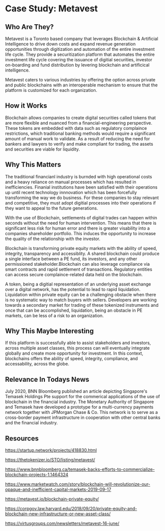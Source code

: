 
# Case Study: Metavest

## Who Are They?

Metavest is a Toronto based company that leverages Blockchain & Artificial Intelligence to drive down costs and expand revenue generation opportunities through digitization and automation of the entire investment life cycle. They provide a securitization platform that automates the entire investment life cycle covering the issuance of digitial securities, investor on-boarding and fund distribution by levering blockchain and artificical intelligence. 

Metavest caters to various industries by offering the option across private and public blockchains with an interoperable mechanism to ensure that the platform is customized for each organization.

## How it Works

Blockchain allows companies to create digital securities called tokens that are more flexible and nuanced from a financial-engineering perspective. These tokens are embedded with data such as regulatory complaince restrictions, which traditional banking methods would require a significant amount of manual work to validate. As a result of reducing the need for bankers and lawyers to verify and make compliant for trading, the assets and securities are viable for liquidity. 


## Why This Matters

The traditional financianl industry is burnded with high operational costs and a heavy reliance on manual processes which has resulted in inefficiencies. Finanial institutions have been satisfied with their operations up until recent technology innnovation which has been forcefully transforming the way we do business. For these companies to stay relevant and competitive, they must adopt digitial processes into their operations if they want to appeal to the future generations.

With the use of Blockchain, settlements of digital trades can happen within seconds without the need for human intervention. This means that there is significant less risk for human error and there is greater visability into a companies shareholder portfolio. This induces the opportunity to increase the quality of the relationship with the investor.

Blockchain is transforming private equity markets with the ability of speed, integrity, transparency and accessiblity. A shared blockchain could produce a single interface between a PE fund, its investors, and any other permissioned stakeholder.Blockchain can also leverage compliance via smart contracts and rapid settlement of transactions. Regulatory entities can access secure complaince-related data held on the blockchain.

A token, being a digitial representation of an underlying asset exchange over a digital network, has the potential to lead to rapid liquidation. Liquidation within private equity can be a challenging obstacle when there is no systematic way to match buyers with sellers. Developers are working towards a secondary market for trading of these tokenized instruments and once that can be accomplished, liquidation, being an obstacle in PE markets, can be less of a risk to an organization. 


## Why This Maybe Interesting 

If this platform is successfully able to assist stakeholders and investors, across multiple asset classes, this process can will eventually integrate globally and create more opportunity for investment. In this context, blockchains offers the ability of speed, integrity, compliance, and accessability, across the globe.  


## Relevance In Todays News

July 2020, BNN Bloomberg published an article depicting Singapore's Temasek Holdings Pte support for the commerical applications of the use of blockchain in the financial industry. The Monetary Authority of Singapore and Temasek have developed a prototype for a multi-currency payments network together with JPMorgan Chase & Co. This network is to serve as a cross-border payment infrastructure in cooperation with other central banks and the financial industry.


## Resources

https://startup.network/projects/418830.html

https://thetokenizer.io/STO/listing/metavest/

https://www.bnnbloomberg.ca/temasek-backs-efforts-to-commercialize-blockchain-projects-1.1464324

https://www.marketwatch.com/story/blockchain-will-revolutionize-our-opaque-and-inefficient-capital-markets-2019-09-17

https://metavest.io/blockchain-private-equity/

https://corpgov.law.harvard.edu/2018/09/20/private-equity-and-blockchain-new-infrastructure-or-new-asset-class/

https://virtusgroups.com/newsletters/metavest-16-june/